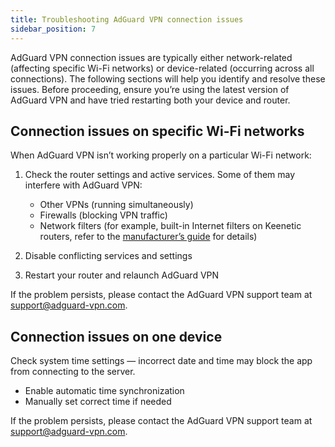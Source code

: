```yaml
---
title: Troubleshooting AdGuard VPN connection issues
sidebar_position: 7
---
```


AdGuard VPN connection issues are typically either network-related (affecting specific Wi-Fi networks) or device-related (occurring across all connections). The following sections will help you identify and resolve these issues. Before proceeding, ensure you’re using the latest version of AdGuard VPN and have tried restarting both your device and router.

## Connection issues on specific Wi-Fi networks

When AdGuard VPN isn’t working properly on a particular Wi-Fi network:

1. Check the router settings and active services. Some of them may interfere with AdGuard VPN:

   - Other VPNs (running simultaneously)
   - Firewalls (blocking VPN traffic)
   - Network filters (for example, built-in Internet filters on Keenetic routers, refer to the [manufacturer’s guide](https://help.keenetic.com/hc/en-us/articles/4415711575698-Content-filtering-and-ad-blocking-options) for details)

2. Disable conflicting services and settings

3. Restart your router and relaunch AdGuard VPN

If the problem persists, please contact the AdGuard VPN support team at support@adguard-vpn.com.

## Connection issues on one device

Check system time settings — incorrect date and time may block the app from connecting to the server.

- Enable automatic time synchronization
- Manually set correct time if needed

If the problem persists, please contact the AdGuard VPN support team at support@adguard-vpn.com.
